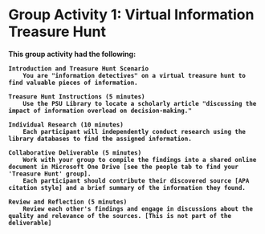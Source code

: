 <h1>Group Activity 1: Virtual Information Treasure Hunt</h1>
<b>This group activity had the following:<br>


    Introduction and Treasure Hunt Scenario 
        You are "information detectives" on a virtual treasure hunt to find valuable pieces of information.

    Treasure Hunt Instructions (5 minutes)
        Use the PSU Library to locate a scholarly article "discussing the impact of information overload on decision-making."

    Individual Research (10 minutes)
        Each participant will independently conduct research using the library databases to find the assigned information.

    Collaborative Deliverable (5 minutes)
        Work with your group to compile the findings into a shared online document in Microsoft One Drive [see the people tab to find your 'Treasure Hunt' group]. 
        Each participant should contribute their discovered source [APA citation style] and a brief summary of the information they found.

    Review and Reflection (5 minutes)
        Review each other's findings and engage in discussions about the quality and relevance of the sources. [This is not part of the deliverable]
</b>
